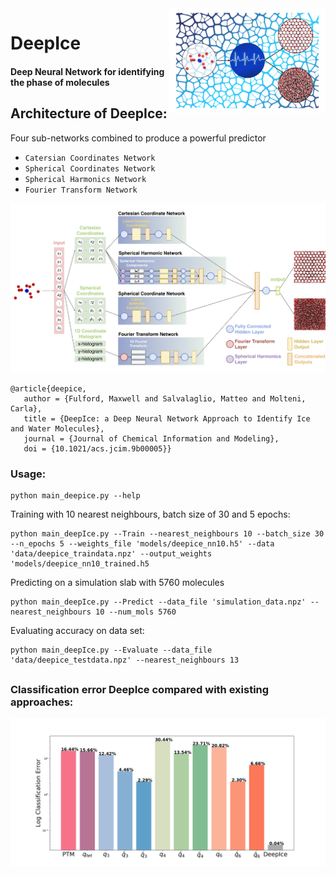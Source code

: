 <img src="figures/toc_deepIce.png" align="right" width="250" />

# DeepIce
#### Deep Neural Network for identifying the phase of molecules 


## Architecture of DeepIce: 

Four sub-networks combined to produce a powerful predictor

 - `Catersian Coordinates Network`
  - `Spherical Coordinates Network`
 - `Spherical Harmonics Network`
 - `Fourier Transform Network`



![Alt text](figures/deepIce_v3.png?raw=true "DeepIce Diagram")


```
@article{deepice,
   author = {Fulford, Maxwell and Salvalaglio, Matteo and Molteni, Carla},
   title = {DeepIce: a Deep Neural Network Approach to Identify Ice and Water Molecules},
   journal = {Journal of Chemical Information and Modeling},
   doi = {10.1021/acs.jcim.9b00005}}
```


 
 ### Usage:
 
 ```
 python main_deepice.py --help
```

Training with 10 nearest neighbours, batch size of 30 and 5 epochs:

```
python main_deepIce.py --Train --nearest_neighbours 10 --batch_size 30 --n_epochs 5 --weights_file 'models/deepice_nn10.h5' --data 'data/deepice_traindata.npz' --output_weights 'models/deepice_nn10_trained.h5
```

Predicting on a simulation slab with 5760 molecules

```
python main_deepIce.py --Predict --data_file 'simulation_data.npz' --nearest_neighbours 10 --num_mols 5760
```

Evaluating accuracy on data set:

```
python main_deepIce.py --Evaluate --data_file 'data/deepice_testdata.npz' --nearest_neighbours 13
```

##

### Classification error DeepIce compared with existing approaches:
![Alt text](figures/deepIce_logError.png?raw=true "DeepIce Diagram")
